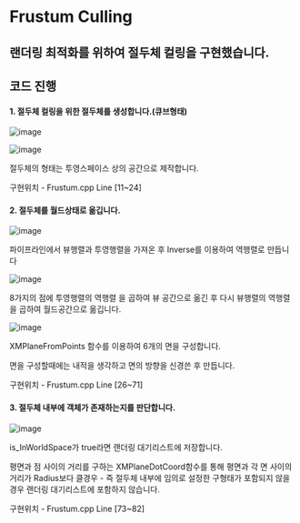 # Frustum Culling

## 랜더링 최적화를 위하여 절두체 컬링을 구현했습니다.

## 코드 진행

#### 1. 절두체 컬링을 위한 절두체를 생성합니다.(큐브형태)

![image](https://github.com/KimDaeMins/Portfolio/assets/68540137/10b6bb3e-52a4-41f9-8184-273c09ec554e)

![image](https://github.com/KimDaeMins/Portfolio/assets/68540137/0caf0206-f3ab-467f-886e-f93e3b426e39)

절두체의 형태는 투영스페이스 상의 공간으로 제작합니다.

구현위치 - Frustum.cpp Line [11~24]

#### 2. 절두체를 월드상태로 옮깁니다.

![image](https://github.com/KimDaeMins/Portfolio/assets/68540137/57efd1da-857b-4a76-b928-c4d0e7a8064b)

파이프라인에서 뷰행렬과 투영행렬을 가져온 후 Inverse를 이용하여 역행렬로 만듭니다

![image](https://github.com/KimDaeMins/Portfolio/assets/68540137/b0a84df3-3f2d-45a3-ba3e-1f925cac6375)

8가지의 점에 투영행렬의 역행렬 을 곱하여 뷰 공간으로 옮긴 후 다시 뷰행렬의 역행렬을 곱하여 월드공간으로 옮깁니다.

![image](https://github.com/KimDaeMins/Portfolio/assets/68540137/96381226-cbdb-4bdd-ae77-20af88a6c68c)

XMPlaneFromPoints 함수를 이용하여 6개의 면을 구성합니다.

면을 구성할때에는 내적을 생각하고 면의 방향을 신경쓴 후 만듭니다.

구현위치 - Frustum.cpp Line [26~71]

#### 3. 절두체 내부에 객체가 존재하는지를 판단합니다.

![image](https://github.com/KimDaeMins/Portfolio/assets/68540137/314c5458-0dab-46fb-879b-07670190e3f2)

is_InWorldSpace가 true라면 랜더링 대기리스트에 저장합니다. 

평면과 점 사이의 거리를 구하는 XMPlaneDotCoord함수를 통해 평면과 각 면 사이의 거리가 Radius보다 클경우 - 즉 절두체 내부에 임의로 설정한 구형태가 포함되지 않을 경우 랜더링 대기리스트에 포함하지 않습니다.

구현위치 - Frustum.cpp Line [73~82]
